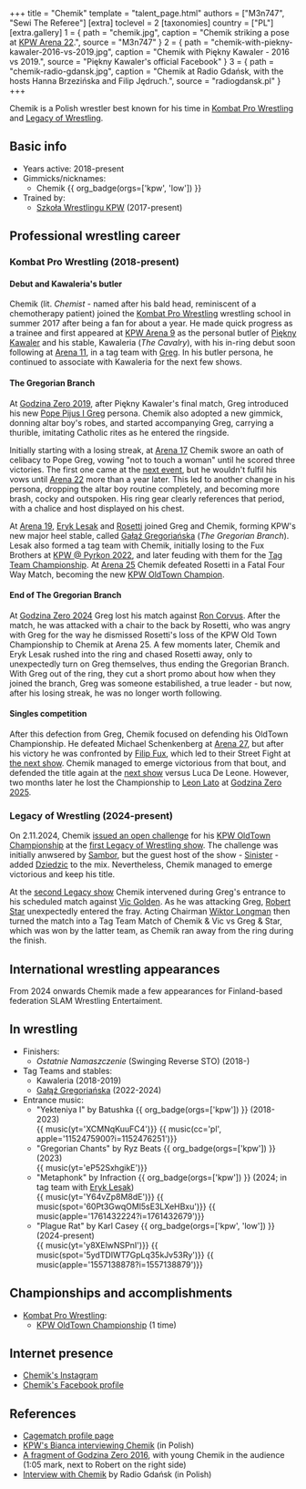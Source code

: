 +++
title = "Chemik"
template = "talent_page.html"
authors = ["M3n747", "Sewi The Referee"]
[extra]
toclevel = 2
[taxonomies]
country = ["PL"]
[extra.gallery]
1 = { path = "chemik.jpg", caption = "Chemik striking a pose at [KPW Arena 22](@/e/kpw/2023-05-19-kpw-arena-22.md).", source = "M3n747" }
2 = { path = "chemik-with-piekny-kawaler-2016-vs-2019.jpg", caption = "Chemik with Piękny Kawaler - 2016 vs 2019.", source = "Piękny Kawaler's official Facebook" }
3 = { path = "chemik-radio-gdansk.jpg", caption = "Chemik at Radio Gdańsk, with the hosts Hanna Brzezińska and Filip Jędruch.", source = "radiogdansk.pl" }
+++

Chemik is a Polish wrestler best known for his time in [Kombat Pro Wrestling](@/o/kpw.md) and [Legacy of Wrestling](@/o/low.md).

## Basic info

* Years active: 2018-present
* Gimmicks/nicknames:
  - Chemik {{ org_badge(orgs=['kpw', 'low']) }}
* Trained by:
  - [Szkoła Wrestlingu KPW](@/o/szkola-kpw.md) (2017-present)

## Professional wrestling career

### Kombat Pro Wrestling (2018-present)

#### Debut and Kawaleria's butler

Chemik (lit. _Chemist_ - named after his bald head, reminiscent of a chemotherapy patient) joined the [Kombat Pro Wrestling](@/o/kpw.md) wrestling school in summer 2017 after being a fan for about a year.
He made quick progress as a trainee and first appeared at [KPW Arena 9](@/e/kpw/2018-03-10-kpw-arena-9.md) as the personal butler of [Piękny Kawaler](@/w/piekny-kawaler.md) and his stable, Kawaleria (_The Cavalry_), with his in-ring debut soon following at [Arena 11](@/e/kpw/2018-11-03-kpw-arena-11.md), in a tag team with [Greg](@/w/greg.md).
In his butler persona, he continued to associate with Kawaleria for the next few shows.

#### The Gregorian Branch

At [Godzina Zero 2019](@/e/kpw/2019-08-17-kpw-godzina-zero-2019.md), after Piękny Kawaler's final match, Greg introduced his new [Pope Pijus I Greg](@/e/kpw/2019-08-17-kpw-godzina-zero-2019.md#aftermath) persona.
Chemik also adopted a new gimmick, donning altar boy's robes, and started accompanying Greg, carrying a thurible, imitating Catholic rites as he entered the ringside.

Initially starting with a losing streak, at [Arena 17](2021-08-21-kpw-arena-17.md) Chemik swore an oath of celibacy to Pope Greg, vowing "not to touch a woman" until he scored three victories.
The first one came at the [next event](@/e/kpw/2022-03-18-kpw-arena-18.md), but he wouldn't fulfil his vows until [Arena 22](@/e/kpw/2023-05-19-kpw-arena-22.md) more than a year later.
This led to another change in his persona, dropping the altar boy routine completely, and becoming more brash, cocky and outspoken. His ring gear clearly references that period, with a chalice and host displayed on his chest.

At [Arena 19](@/e/kpw/2022-06-10-kpw-arena-19.md), [Eryk Lesak](@/w/eryk-lesak.md) and [Rosetti](@/w/rosetti.md) joined Greg and Chemik, forming KPW's new major heel stable, called [Gałąź Gregoriańska](@/tt/galaz-gregorianska.md) (_The Gregorian Branch_).
Lesak also formed a tag team with Chemik, initially losing to the Fux Brothers at [KPW @ Pyrkon 2022](@/e/kpw/2022-06-18-kpw-pyrkon-2022.md), and later feuding with them for the [Tag Team Championship](@/c/kpw-tag-team-championship.md).
At [Arena 25](@/e/kpw/2024-05-17-kpw-arena-25.md) Chemik defeated Rosetti in a Fatal Four Way Match, becoming the new [KPW OldTown Champion](@/c/kpw-old-town-championship.md).

#### End of The Gregorian Branch

At [Godzina Zero 2024](@/e/kpw/2024-09-07-kpw-godzina-zero-2024.md) Greg lost his match against [Ron Corvus](@/w/ron-corvus.md). After the match, he was attacked with a chair to the back by Rosetti, who was angry with Greg for the way he dismissed Rosetti's loss of the KPW Old Town Championship to Chemik at Arena 25. A few moments later, Chemik and Eryk Lesak rushed into the ring and chased Rosetti away, only to unexpectedly turn on Greg themselves, thus ending the Gregorian Branch. With Greg out of the ring, they cut a short promo about how when they joined the branch, Greg was someone estabilished, a true leader - but now, after his losing streak, he was no longer worth following.

#### Singles competition

After this defection from Greg, Chemik focused on defending his OldTown Championship. He defeated Michael Schenkenberg at [Arena 27](@/e/kpw/2025-01-24-kpw-arena-27.md), but after his victory he was confronted by [Filip Fux](@/w/filip-fux.md), which led to their Street Fight at [the next show](@/e/kpw/2025-04-11-kpw-arena-28.md). Chemik managed to emerge victorious from that bout, and defended the title again at the [next show](@/e/kpw/2025-06-20-kpw-arena-29.md) versus Luca De Leone. However, two months later he lost the Championship to [Leon Lato](@/w/leon-lato.md) at [Godzina Zero 2025](@/e/kpw/2025-08-22-kpw-godzina-zero-2025.md).

### Legacy of Wrestling (2024-present)

On 2.11.2024, Chemik [issued an open challenge][yt-chemik-challenge] for his [KPW OldTown Championship](@/c/kpw-old-town-championship.md) at the [first Legacy of Wrestling show](@/e/low/2024-12-01-low-1.md). The challenge was initially anwsered by [Sambor](@/w/sambor.md), but the guest host of the show - [Sinister](@/w/sinister.md) - added [Dziedzic](@/w/dziedzic.md) to the mix. Nevertheless, Chemik managed to emerge victorious and keep his title.

At the [second Legacy show](@/e/low/2025-04-06-low-2.md) Chemik intervened during Greg's entrance to his scheduled match against [Vic Golden](@/w/vic-golden.md). As he was attacking Greg, [Robert Star](@/w/robert-star.md) unexpectedly entered the fray. Acting Chairman [Wiktor Longman](@/w/wiktor-longman.md) then turned the match into a Tag Team Match of Chemik & Vic vs Greg & Star, which was won by the latter team, as Chemik ran away from the ring during the finish.

## International wrestling appearances 

From 2024 onwards Chemik made a few appearances for Finland-based federation SLAM Wrestling Entertaiment.

## In wrestling

* Finishers:
  - _Ostatnie Namaszczenie_ (Swinging Reverse STO) (2018-)
* Tag Teams and stables:
  - Kawaleria (2018-2019)
  - [Gałąź Gregoriańska](@/tt/galaz-gregorianska.md) (2022-2024)
* Entrance music:
  - "Yekteniya I" by Batushka
    {{ org_badge(orgs=['kpw']) }} (2018-2023) <br>
    {{ music(yt='XCMNqKuuFC4')}}
    {{ music(cc='pl', apple='1152475900?i=1152476251')}}
  - "Gregorian Chants" by Ryz Beats
    {{ org_badge(orgs=['kpw']) }} (2023) <br>
    {{ music(yt='eP52SxhgikE')}}
  - "Metaphonk" by Infraction
    {{ org_badge(orgs=['kpw']) }} (2024; in tag team with [Eryk Lesak](@/w/eryk-lesak.md)) <br>
    {{ music(yt='Y64vZp8M8dE')}}
    {{ music(spot='60Pt3GwqOMl5sE3LXeHBxu')}}
    {{ music(apple='1761432224?i=1761432679')}}
  - "Plague Rat" by Karl Casey
    {{ org_badge(orgs=['kpw', 'low']) }} (2024-present) <br>
    {{ music(yt='y8XElwNSPnI')}}
    {{ music(spot='5ydTDIWT7GpLq35kJv53Ry')}}
    {{ music(apple='1557138878?i=1557138879')}}

## Championships and accomplishments

* [Kombat Pro Wrestling](@/o/kpw.md):
  - [KPW OldTown Championship](@/c/kpw-old-town-championship.md) (1 time)

## Internet presence

* [Chemik's Instagram](https://instagram.com/chemikkpw)
* [Chemik's Facebook profile](https://www.facebook.com/ChemikKPW)

## References

* [Cagematch profile page](https://www.cagematch.net/?id=2&nr=25615)
* [KPW's Bianca interviewing Chemik](https://www.youtube.com/watch?v=K7J0zvAK264) (in Polish)
* [A fragment of Godzina Zero 2016](https://youtu.be/wmAyKa51clM?si=2YCEPHWYSpdoTR3a&t=65), with young Chemik in the audience (1:05 mark, next to Robert on the right side)
* [Interview with Chemik][radio-gdansk] by Radio Gdańsk (in Polish)

[yt-chemik-challenge]: https://www.youtube.com/watch?v=QwlnIhkcN40
[radio-gdansk]: https://radiogdansk.pl/audycje/zoom-na-popkulture/2025/05/23/wrestling-to-emocje-rozmowa-o-pasji-bohaterach-ringu-i-kulisach/
